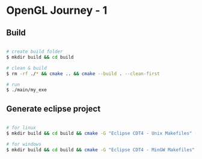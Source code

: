 # OpenGL Journey - 1

## Build

```bash

# create build folder
$ mkdir build && cd build

# clean & build
$ rm -rf ./* && cmake .. && cmake --build . --clean-first

# run
$ ./main/my_exe

```

## Generate eclipse project

```bash

# for linux
$ mkdir build && cd build && cmake -G "Eclipse CDT4 - Unix Makefiles" -DCMAKE_BUILD_TYPE=Debug ..

# for windows
$ mkdir build && cd build && cmake -G "Eclipse CDT4 - MinGW Makefiles" -DCMAKE_BUILD_TYPE=Debug ..

```
